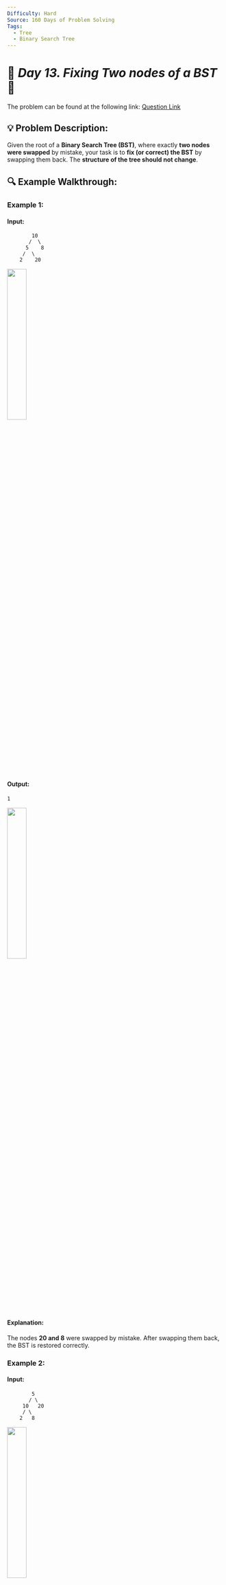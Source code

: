 ```yaml
---
Difficulty: Hard  
Source: 160 Days of Problem Solving  
Tags:
  - Tree
  - Binary Search Tree
---
```


# 🚀 _Day 13. Fixing Two nodes of a BST_ 🧠


The problem can be found at the following link: [Question Link](https://www.geeksforgeeks.org/batch/gfg-160-problems/track/tree-gfg-160/problem/fixed-two-nodes-of-a-bst)  

## 💡 **Problem Description:**

Given the root of a **Binary Search Tree (BST)**, where exactly **two nodes were swapped** by mistake, your task is to **fix (or correct) the BST** by swapping them back. The **structure of the tree should not change**.  

## 🔍 **Example Walkthrough:**

### **Example 1:**  

#### **Input:**  
```
        10
       /  \
      5    8
     /  \
    2    20
```

<img src="https://github.com/user-attachments/assets/b3a4854c-a13c-49a4-89ec-f21dd98fbade" width="30%">

#### **Output:**  
```
1
```

<img src="https://github.com/user-attachments/assets/eec53814-0d5d-4047-b24c-f4be44041eb7" width="30%">


#### **Explanation:**  
The nodes **20 and 8** were swapped by mistake. After swapping them back, the BST is restored correctly.  


### **Example 2:**  

#### **Input:**  
```
        5
       / \
     10   20
     / \    
    2   8    
```

<img src="https://github.com/user-attachments/assets/de261078-d5c2-4412-ae17-8afb5cf71937" width="30%">


#### **Output:**  
```
1
```

<img src="https://github.com/user-attachments/assets/6f588971-07ab-4702-8e1b-4756ba0123a4" width="30%">


#### **Explanation:**  
The nodes **10 and 5** were swapped by mistake. After swapping them back, the BST is restored correctly.  


### **Constraints:**  
- $\(1 \leq \text{Number of Nodes} \leq 10^3\)$  


## 🎯 **My Approach:**

### **Optimized Inorder Traversal (`O(N)` Time, `O(H)` Space)**
1. **Use an inorder traversal** to detect swapped nodes in the BST.  
2. **Identify the two misplaced nodes:**  
   - If a node appears **larger than the next node**, it's incorrectly placed.  
   - Track the **first misplaced node** and the **second misplaced node**.  
3. **Swap the values of the two misplaced nodes** to restore the BST.  

### **Algorithm Steps:**  
1. **Perform an inorder traversal** to find the two misplaced nodes.  
2. If the first misplaced node is found, store it in `first`.  
3. If a second misplaced node is found later, store it in `last`.  
4. If there's no second misplaced node, use the `middle` node instead.  
5. **Swap the values** of the two misplaced nodes.  


## 🕒 **Time and Auxiliary Space Complexity** 

- **Expected Time Complexity:** `O(N)`, since we traverse each node once.  
- **Expected Auxiliary Space Complexity:** `O(H)`, due to the recursion stack in the inorder traversal.  

## 📝 **Solution Code**

## Code (C++)  

```cpp
class Solution {
public:
    void correctBST(Node* root) {
        Node *first = nullptr, *middle = nullptr, *last = nullptr, *prev = nullptr;
        function<void(Node*)> inorder = [&](Node* node) {
            if (!node) return;
            inorder(node->left);
            if (prev && node->data < prev->data) {
                if (!first) first = prev, middle = node;
                else last = node;
            }
            prev = node;
            inorder(node->right);
        };
        inorder(root);
        swap(first->data, last ? last->data : middle->data);
    }
};
```


<details>
  <summary><h2 align="center">🌲 Alternative Approaches</h2></summary>

## **2️⃣ Iterative Inorder Traversal (Stack)**
### **Approach**
1. **Use a stack for inorder traversal** (instead of recursion).  
2. **Detect swapped nodes** by checking the inorder order.  
3. **Swap the incorrect nodes back** to restore the BST.  

```cpp
class Solution {
public:
    void correctBST(Node* root) {
        stack<Node*> st;
        Node *first = nullptr, *middle = nullptr, *last = nullptr, *prev = nullptr;
        
        while (!st.empty() || root) {
            while (root) {
                st.push(root);
                root = root->left;
            }
            root = st.top(); st.pop();
            if (prev && root->data < prev->data) {
                if (!first) first = prev, middle = root;
                else last = root;
            }
            prev = root;
            root = root->right;
        }
        
        swap(first->data, last ? last->data : middle->data);
    }
};
```
🔹 **Avoids recursion stack overflow issues using an explicit stack.**  


## **3️⃣ Morris Traversal (`O(1)` Space)**
### **Approach**
1. **Use Morris Traversal** to perform an **inorder traversal without extra space**.  
2. **Identify misplaced nodes** while modifying the BST structure temporarily.  
3. **Restore the BST by swapping the misplaced nodes.**  

```cpp
class Solution {
public:
    void correctBST(Node* root) {
        Node *first = nullptr, *middle = nullptr, *last = nullptr, *prev = nullptr;
        
        while (root) {
            if (!root->left) {
                if (prev && root->data < prev->data) {
                    if (!first) first = prev, middle = root;
                    else last = root;
                }
                prev = root;
                root = root->right;
            } else {
                Node* pre = root->left;
                while (pre->right && pre->right != root) pre = pre->right;
                if (!pre->right) {
                    pre->right = root;
                    root = root->left;
                } else {
                    pre->right = nullptr;
                    if (prev && root->data < prev->data) {
                        if (!first) first = prev, middle = root;
                        else last = root;
                    }
                    prev = root;
                    root = root->right;
                }
            }
        }
        swap(first->data, last ? last->data : middle->data);
    }
};
```
🔹 **Uses `O(1)` space without recursion or extra stack.**  


## **Comparison of Approaches**  

| **Approach**            | ⏱️ **Time Complexity** | 🗂️ **Space Complexity** | ⚡ **Method**     | ✅ **Pros**                           | ⚠️ **Cons**                            |
|----------------|-----------------|------------------|---------------|--------------------------------|----------------------------------|
| **Recursive Inorder**  | 🟢 `O(N)`      | 🟡 `O(H)`        | Recursion     | Simple and easy to implement  | Uses recursion stack space      |
| **Iterative Inorder**  | 🟢 `O(N)`      | 🟡 `O(H)`        | Stack-based   | Avoids recursion depth issues | Uses extra memory for stack     |
| **Morris Traversal**   | 🟢 `O(N)`      | 🟢 `O(1)`        | No extra space | No additional memory needed   | Modifies tree temporarily       |

## 💡 **Best Choice?**
- ✅ **For space efficiency:** Morris Traversal (`O(1)` space).  
- ✅ **For simplicity:** Recursive Inorder Traversal.  
- ✅ **For large trees:** Iterative Inorder Traversal avoids recursion depth issues.  

</details>



## Code (Java)  

```java
class Solution {
    Node first, middle, last, prev;

    void inorder(Node root) {
        if (root == null) return;
        inorder(root.left);
        if (prev != null && root.data < prev.data) {
            if (first == null) {
                first = prev;
                middle = root;
            } else {
                last = root;
            }
        }
        prev = root;
        inorder(root.right);
    }

    void correctBST(Node root) {
        first = middle = last = prev = null;
        inorder(root);
        int temp = first.data;
        first.data = (last != null) ? last.data : middle.data;
        if (last != null) last.data = temp;
        else middle.data = temp;
    }
}
```

## Code (Python)  

```python
class Solution:
    def correctBST(self, root):
        self.first = self.middle = self.last = self.prev = None

        def inorder(node):
            if not node:
                return
            inorder(node.left)
            if self.prev and node.data < self.prev.data:
                if not self.first:
                    self.first, self.middle = self.prev, node
                else:
                    self.last = node
            self.prev = node
            inorder(node.right)

        inorder(root)
        self.first.data, (self.last or self.middle).data = (self.last or self.middle).data, self.first.data
```

## 🎯 **Contribution and Support:**

For discussions, questions, or doubts related to this solution, feel free to connect on LinkedIn: [Any Questions](https://www.linkedin.com/in/het-patel-8b110525a/). Let’s make this learning journey more collaborative!

⭐ If you find this helpful, please give this repository a star! ⭐

---

<div align="center">
  <h3><b>📍Visitor Count</b></h3>
</div>

<p align="center">
  <img src="https://profile-counter.glitch.me/Hunterdii/count.svg" />
</p>
